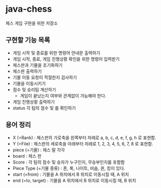 # java-chess
체스 게임 구현을 위한 저장소

## 구현할 기능 목록

- 게임 시작 및 종료를 위한 명령어 안내문 출력하기
- 게임 시작, 종료, 게임 진행상황 확인을 위한 명령어 입력받기
- 체스판과 기물을 초기화하기
- 체스판 출력하기
- 기물 이동 요청이 적절한지 검사하기
- 기물을 이동시키기
- 점수 및 승리팀 계산하기
    - 게임이 끝났는지 여부와 관계없이 가능해야 한다.
- 게임 진행상황 출력하기
- status 각 팀의 점수 및 를 확인하기

## 용어 정리
- X (=Rank) : 체스판의 가로축을 왼쪽부터 차례로 a, b, c, d, e, f, g, h 로 표현함.
- Y (=File) : 체스판의 세로축을 아래부터 차례로 1, 2, 3, 4, 5, 6, 7, 8 로 표현함.
- piece (=기물) : 체스 말 각각
- board : 체스 판
- Score : 각 팀의 점수 및 승자가 누구인지, 무승부인지를 포함함
- Piece Type (=기물 종류) : 폰, 룩, 나이트, 비숍, 퀸, 킹이 있다.
- start (=from) : 기물을 A 위치에서 B 위치로 이동시킬 때, A 위치
- end (=to, target) : 기물을 A 위치에서 B 위치로 이동시킬 때, B 위치